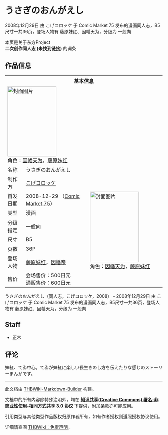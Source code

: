 # うさぎのおんがえし

<!-- source html: G:\repos\THBWiki-Markdown-Builder\THBWikiMarkdown\Temp\main\f\f0\ns0%3A%E3%81%86%E3%81%95%E3%81%8E%E3%81%AE%E3%81%8A%E3%82%93%E3%81%8C%E3%81%88%E3%81%97.html -->

2008年12月29日 由 こげコロッケ 于 Comic Market 75 发布的漫画同人志，B5尺寸一共36页，登场人物有 藤原妹红、因幡天为，分级为 一般向

本页是关于东方Project  
 **二次创作同人志 (未找到链接)** 的词条

## 作品信息

<table><tbody><tr><th colspan="3">基本信息</th></tr><tr><td class="cover-artwork-mobile" colspan="2"><a href="./文件-うさぎのおんがえし封面.jpg.md" class="image" title="封面图片"><img alt="封面图片" src="https://upload.thwiki.cc/thumb/a/ad/%E3%81%86%E3%81%95%E3%81%8E%E3%81%AE%E3%81%8A%E3%82%93%E3%81%8C%E3%81%88%E3%81%97%E5%B0%81%E9%9D%A2.jpg/156px-%E3%81%86%E3%81%95%E3%81%8E%E3%81%AE%E3%81%8A%E3%82%93%E3%81%8C%E3%81%88%E3%81%97%E5%B0%81%E9%9D%A2.jpg" decoding="async" loading="lazy" width="156" height="224" srcset="https://upload.thwiki.cc/thumb/a/ad/%E3%81%86%E3%81%95%E3%81%8E%E3%81%AE%E3%81%8A%E3%82%93%E3%81%8C%E3%81%88%E3%81%97%E5%B0%81%E9%9D%A2.jpg/234px-%E3%81%86%E3%81%95%E3%81%8E%E3%81%AE%E3%81%8A%E3%82%93%E3%81%8C%E3%81%88%E3%81%97%E5%B0%81%E9%9D%A2.jpg 1.5x, https://upload.thwiki.cc/thumb/a/ad/%E3%81%86%E3%81%95%E3%81%8E%E3%81%AE%E3%81%8A%E3%82%93%E3%81%8C%E3%81%88%E3%81%97%E5%B0%81%E9%9D%A2.jpg/313px-%E3%81%86%E3%81%95%E3%81%8E%E3%81%AE%E3%81%8A%E3%82%93%E3%81%8C%E3%81%88%E3%81%97%E5%B0%81%E9%9D%A2.jpg 2x" data-file-width="419" data-file-height="600"></a><div class="cover-char">角色：<a href="./因幡帝.md" title="因幡帝">因幡天为</a>，<a href="./藤原妹红.md" title="藤原妹红">藤原妹红</a></div></td>
</tr><tr><td class="label">名称</td><td colspan="2"> うさぎのおんがえし </td></tr><tr><td class="label">制作方</td><td><a href="./こげコロッケ.md" title="こげコロッケ">こげコロッケ</a></td><td class="cover-artwork" rowspan="8" style="min-width:224px;"><a href="./文件-うさぎのおんがえし封面.jpg.md" class="image" title="封面图片"><img alt="封面图片" src="https://upload.thwiki.cc/thumb/a/ad/%E3%81%86%E3%81%95%E3%81%8E%E3%81%AE%E3%81%8A%E3%82%93%E3%81%8C%E3%81%88%E3%81%97%E5%B0%81%E9%9D%A2.jpg/156px-%E3%81%86%E3%81%95%E3%81%8E%E3%81%AE%E3%81%8A%E3%82%93%E3%81%8C%E3%81%88%E3%81%97%E5%B0%81%E9%9D%A2.jpg" decoding="async" loading="lazy" width="156" height="224" srcset="https://upload.thwiki.cc/thumb/a/ad/%E3%81%86%E3%81%95%E3%81%8E%E3%81%AE%E3%81%8A%E3%82%93%E3%81%8C%E3%81%88%E3%81%97%E5%B0%81%E9%9D%A2.jpg/234px-%E3%81%86%E3%81%95%E3%81%8E%E3%81%AE%E3%81%8A%E3%82%93%E3%81%8C%E3%81%88%E3%81%97%E5%B0%81%E9%9D%A2.jpg 1.5x, https://upload.thwiki.cc/thumb/a/ad/%E3%81%86%E3%81%95%E3%81%8E%E3%81%AE%E3%81%8A%E3%82%93%E3%81%8C%E3%81%88%E3%81%97%E5%B0%81%E9%9D%A2.jpg/313px-%E3%81%86%E3%81%95%E3%81%8E%E3%81%AE%E3%81%8A%E3%82%93%E3%81%8C%E3%81%88%E3%81%97%E5%B0%81%E9%9D%A2.jpg 2x" data-file-width="419" data-file-height="600"></a><div class="cover-char">角色：<a href="./因幡帝.md" title="因幡帝">因幡天为</a>，<a href="./藤原妹红.md" title="藤原妹红">藤原妹红</a></div></td>
</tr><tr><td class="label">首发日期</td><td>2008-12-29&#160;（<a href="/展会作品列表?e=Comic+Market%2375">Comic Market 75</a>）</td></tr><tr><td class="label">类型</td><td>漫画</td></tr><tr><td class="label">分级指定</td><td>一般向</td></tr><tr><td class="label">尺寸</td><td>B5</td></tr><tr><td class="label">页数</td><td>36P</td></tr><tr><td class="label">登场人物</td><td><a href="./藤原妹红.md" title="藤原妹红">藤原妹红</a>，<a href="./因幡帝.md" title="因幡帝">因幡帝</a></td></tr><tr><td class="label">售价</td><td>会场售价：500日元<br>通贩售价：600日元</td></tr></tbody></table>

うさぎのおんがえし（同人志，こげコロッケ，2008） - 2008年12月29日 由 こげコロッケ 于 Comic Market 75 发布的漫画同人志，B5尺寸一共36页，登场人物有 藤原妹红、因幡天为，分级为 一般向

## Staff
- 正木


## 评论
  
妹紅、てゐ中心。てゐが妹紅に楽しい長生きのし方を伝えたりな感じのストーリーまんがです。
  
  
  

  





---

此文档由 [THBWiki-Markdown-Builder](https://github.com/Delsin-Yu/THBWiki-Markdown-Builder) 构建。

文档中的所有内容除特殊注明外，均在 [**知识共享(Creative Commons) 署名-非商业性使用-相同方式共享 3.0 协议**](https://creativecommons.org/licenses/by-sa/3.0/deed.zh-hans) 下提供，附加条款亦可能应用。

引用类型与其他类型作品版权归原作者所有，如有作者授权则遵照授权协议使用。

详细请查阅 [THBWiki：免责声明](https://thbwiki.cc/THBWiki:%E5%85%8D%E8%B4%A3%E5%A3%B0%E6%98%8E)。

